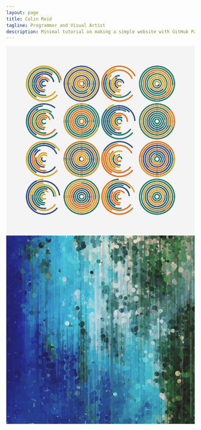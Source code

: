```yaml
---
layout: page
title: Colin Reid
tagline: Programmer and Visual Artist
description: Minimal tutorial on making a simple website with GitHub Pages
---
```


![alt-text-1](images/Generative_Art/2018-10-24_BpVw5x4gnyZ.jpg "title-1") ![alt-text-2](images/Generative_Art/2018-12-10_BrPFXr4j9K_.jpg "title-2")

